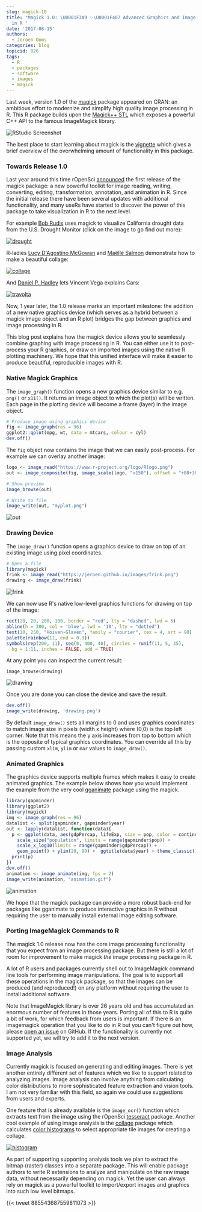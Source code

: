 ```yaml
---
slug: magick-10
title: "Magick 1.0: \U0001F3A9 ✨\U0001F407 Advanced Graphics and Image Processing
  in R "
date: '2017-08-15'
authors:
  - Jeroen Ooms
categories: blog
topicid: 826
tags:
  - R
  - packages
  - software
  - images
  - magick
---
```



Last week, version 1.0 of the [magick](https://cran.r-project.org/web/packages/magick/index.html) package appeared on CRAN: an ambitious effort to modernize and simplify high quality image processing in R. This R package builds upon the [Magick++ STL](https://www.imagemagick.org/Magick++/STL.html) which exposes a powerful C++ API to the famous ImageMagick library.

![RStudio Screenshot](https://jeroen.github.io/images/magick.png)

The best place to start learning about magick is the [vignette](https://cran.r-project.org/web/packages/magick/vignettes/intro.html) which gives a brief overview of the overwhelming amount of functionality in this package.


### Towards Release 1.0

Last year around this time rOpenSci [announced](https://ropensci.org/blog/blog/2016/08/23/z-magick-release) the first release of the magick package: a new powerful toolkit for image reading, writing, converting, editing, transformation, annotation, and animation in R. Since the initial release there have been several updates with additional functionality, and many useRs have started to discover the power of this package to take visualization in R to the next level.

For example [Bob Rudis](https://twitter.com/hrbrmstr/status/758304420224466944) uses magick to visualize California drought data from the U.S. Drought Monitor (click on the image to go find out more):

[![drought](https://jeroen.github.io/images/drought.gif)](https://rud.is/b/2016/07/27/u-s-drought-animations-with-the-witchs-brew-purrr-broom-magick/)

R-ladies [Lucy D'Agostino McGowan](http://www.lucymcgowan.com/) and [Maëlle Salmon](https://masalmon.eu/) demonstrate how to make a beautiful collage:

[![collage](http://livefreeordichotomize.com/images/we-r-ladies.jpeg)](http://livefreeordichotomize.com/2017/07/18/the-making-of-we-r-ladies/)

And [Daniel P. Hadley](https://twitter.com/danielphadley/status/884845188979359744) lets Vincent Vega explains Cars:

[![travolta](http://danielphadley.com/images/Cars_Travolta.gif)](http://danielphadley.com/ggplot-Logo/)

Now, 1 year later, the 1.0 release marks an important milestone: the addition of a new native graphics device (which serves as a hybrid between a magick image object and an R plot) bridges the gap between graphics and image processing in R.

This blog post explains how the magick device allows you to seamlessly combine graphing with image processing in R. You can either use it to post-process your R graphics, or draw on imported images using the native R plotting machinery. We hope that this unified interface will make it easier to produce beautiful, reproducible images with R.

### Native Magick Graphics

The `image_graph()` function opens a new graphics device similar to e.g. `png()` or `x11()`. It returns an image object to which the plot(s) will be written. Each page in the plotting device will become a frame (layer) in the image object.

```r
# Produce image using graphics device
fig <- image_graph(res = 96)
ggplot2::qplot(mpg, wt, data = mtcars, colour = cyl)
dev.off()
```

The `fig` object now contains the image that we can easily post-process. For example we can overlay another image:

```r
logo <- image_read("https://www.r-project.org/logo/Rlogo.png")
out <- image_composite(fig, image_scale(logo, "x150"), offset = "+80+380")

# Show preview
image_browse(out)

# Write to file
image_write(out, "myplot.png")
```

![out](/assets/blog-images/2017-08-15-magick-10/out.png)


### Drawing Device

The `image_draw()` function opens a graphics device to draw on top of an existing image using pixel coordinates.

```r
# Open a file
library(magick)
frink <- image_read("https://jeroen.github.io/images/frink.png")
drawing <- image_draw(frink)
```

![frink](https://jeroen.github.io/images/frink.png)

We can now use R's native low-level graphics functions for drawing on top of the image:

```r
rect(20, 20, 200, 100, border = "red", lty = "dashed", lwd = 5)
abline(h = 300, col = 'blue', lwd = '10', lty = "dotted")
text(10, 250, "Hoiven-Glaven", family = "courier", cex = 4, srt = 90)
palette(rainbow(11, end = 0.9))
symbols(rep(200, 11), seq(0, 400, 40), circles = runif(11, 5, 35),
  bg = 1:11, inches = FALSE, add = TRUE)
```

At any point you can inspect the current result:

```
image_browse(drawing)
```

![drawing](/assets/blog-images/2017-08-15-magick-10/drawing.png)

Once you are done you can close the device and save the result.

```r
dev.off()
image_write(drawing, 'drawing.png')
```

By default `image_draw()` sets all margins to 0 and uses graphics coordinates to match image size in pixels (width x height) where (0,0) is the top left corner. Note that this means the y axis increases from top to bottom which is the opposite of typical graphics coordinates. You can override all this by passing custom `xlim`, `ylim` or `mar` values to `image_draw()`.

### Animated Graphics

The graphics device supports multiple frames which makes it easy to create animated graphics. The example below shows how you would implement the example from the very cool [gganimate](https://github.com/dgrtwo/gganimate) package using the magick.

```r
library(gapminder)
library(ggplot2)
library(magick)
img <- image_graph(res = 96)
datalist <- split(gapminder, gapminder$year)
out <- lapply(datalist, function(data){
  p <- ggplot(data, aes(gdpPercap, lifeExp, size = pop, color = continent)) +
    scale_size("population", limits = range(gapminder$pop)) +
    scale_x_log10(limits = range(gapminder$gdpPercap)) +
    geom_point() + ylim(20, 90) +  ggtitle(data$year) + theme_classic()
  print(p)
})
dev.off()
animation <- image_animate(img, fps = 2)
image_write(animation, "animation.gif")
```

![animation](/assets/blog-images/2017-08-15-magick-10/animation.gif)

We hope that the magick package can provide a more robust back-end for packages like gganimate to produce interactive graphics in R without requiring the user to manually install external image editing software.


### Porting ImageMagick Commands to R

The magick 1.0 release now has the core image processing functionality that you expect from an image processing package. But there is still a lot of room for improvement to make magick *the* image processing package in R.

A lot of R users and packages currently shell out to ImageMagick command line tools for performing image manipulations. The goal is to support all these operations in the magick package, so that the images can be produced (and reproduced!) on any platform without requiring the user to install additional software.

Note that ImageMagick library is over 26 years old and has accumulated an enormous number of features in those years. Porting all of this to R is quite a bit of work, for which feedback from users is important. If there is an imagemagick operation that you like to do in R but you can't figure out how, please [open an issue](https://github.com/ropensci/magick/issues) on GitHub. If the functionality is currently not supported yet, we will try to add it to the next version.


### Image Analysis

Currently magick is focused on generating and editing images. There is yet another entirely different set of features which we like to support related to analyzing images. Image analysis can involve anything from calculating color distributions to more sophisticated feature extraction and vision tools. I am not very familiar with this field, so again we could use suggestions from users and experts.

One feature that is already available is the `image_ocr()` function which extracts text from the image using the rOpenSci [tesseract](https://ropensci.org/blog/blog/2016/11/16/tesseract) package. Another cool example of using image analysis is the [collage](https://github.com/ThinkRstat/collage) package which calculates [color histograms](https://github.com/ThinkRstat/collage#histograms) to select appropriate tile images for creating a collage.

[![histogram](https://github.com/ThinkRstat/collage/raw/master/README-histograms-2.png)](https://github.com/ThinkRstat/collage#histograms)

As part of supporting supporting analysis tools we plan to extract the bitmap (raster) classes into a separate package. This will enable package authors to write R extensions to analyze and manipulate on the raw image data, without necessarily depending on magick. Yet the user can always rely on magick as a powerful toolkit to import/export images and graphics into such low level bitmaps.

{{< tweet 885543687559811073 >}}
